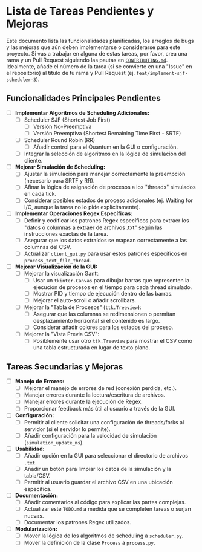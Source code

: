 # Lista de Tareas Pendientes y Mejoras

Este documento lista las funcionalidades planificadas, los arreglos de bugs y las mejoras que aún deben implementarse o considerarse para este proyecto. Si vas a trabajar en alguna de estas tareas, por favor, crea una rama y un Pull Request siguiendo las pautas en [`CONTRIBUTING.md`](CONTRIBUTING.md). Idealmente, añade el número de la tarea (si se convierte en una "Issue" en el repositorio) al título de tu rama y Pull Request (ej. `feat/implement-sjf-scheduler-3`).

## Funcionalidades Principales Pendientes

-   [ ] **Implementar Algoritmos de Scheduling Adicionales:**
    -   [ ] Scheduler SJF (Shortest Job First)
        -   [ ] Versión No-Preemptiva
        -   [ ] Versión Preemptiva (Shortest Remaining Time First - SRTF)
    -   [ ] Scheduler Round Robin (RR)
        -   [ ] Añadir control para el Quantum en la GUI o configuración.
    -   [ ] Integrar la selección de algoritmos en la lógica de simulación del cliente.

-   [ ] **Mejorar Simulación de Scheduling:**
    -   [ ] Ajustar la simulación para manejar correctamente la preempción (necesario para SRTF y RR).
    -   [ ] Afinar la lógica de asignación de procesos a los "threads" simulados en cada tick.
    -   [ ] Considerar posibles estados de proceso adicionales (ej. Waiting for I/O, aunque la tarea no lo pide explícitamente).

-   [ ] **Implementar Operaciones Regex Específicas:**
    -   [ ] Definir y codificar los patrones Regex específicos para extraer los "datos o columnas a extraer de archivos .txt" según las instrucciones exactas de la tarea.
    -   [ ] Asegurar que los datos extraídos se mapean correctamente a las columnas del CSV.
    -   [ ] Actualizar `client_gui.py` para usar estos patrones específicos en `process_text_file_thread`.

-   [ ] **Mejorar Visualización de la GUI:**
    -   [ ] Mejorar la visualización Gantt:
        -   [ ] Usar un `tkinter.Canvas` para dibujar barras que representen la ejecución de procesos en el tiempo para cada thread simulado.
        -   [ ] Mostrar PID y tiempo de ejecución dentro de las barras.
        -   [ ] Mejorar el auto-scroll o añadir scrollbars.
    -   [ ] Mejorar la "Tabla de Procesos" (`ttk.Treeview`):
        -   [ ] Asegurar que las columnas se redimensionen o permitan desplazamiento horizontal si el contenido es largo.
        -   [ ] Considerar añadir colores para los estados del proceso.
    -   [ ] Mejorar la "Vista Previa CSV":
        -   [ ] Posiblemente usar otro `ttk.Treeview` para mostrar el CSV como una tabla estructurada en lugar de texto plano.

## Tareas Secundarias y Mejoras

-   [ ] **Manejo de Errores:**
    -   [ ] Mejorar el manejo de errores de red (conexión perdida, etc.).
    -   [ ] Manejar errores durante la lectura/escritura de archivos.
    -   [ ] Manejar errores durante la ejecución de Regex.
    -   [ ] Proporcionar feedback más útil al usuario a través de la GUI.
-   [ ] **Configuración:**
    -   [ ] Permitir al cliente solicitar una configuración de threads/forks al servidor (si el servidor lo permite).
    -   [ ] Añadir configuración para la velocidad de simulación (`simulation_update_ms`).
-   [ ] **Usabilidad:**
    -   [ ] Añadir opción en la GUI para seleccionar el directorio de archivos `.txt`.
    -   [ ] Añadir un botón para limpiar los datos de la simulación y la tabla/CSV.
    -   [ ] Permitir al usuario guardar el archivo CSV en una ubicación específica.
-   [ ] **Documentación:**
    -   [ ] Añadir comentarios al código para explicar las partes complejas.
    -   [ ] Actualizar este `TODO.md` a medida que se completen tareas o surjan nuevas.
    -   [ ] Documentar los patrones Regex utilizados.
-   [ ] **Modularización:**
    -   [ ] Mover la lógica de los algoritmos de scheduling a `scheduler.py`.
    -   [ ] Mover la definición de la clase `Process` a `process.py`.
